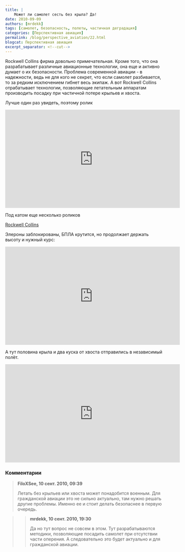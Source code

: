 ```yaml
---
title: |
    Может ли самолет сесть без крыла? Да!
date: 2010-09-09
authors: [mrdekk]
tags: [самолет, безопасность, полеты, частичная деградация]
categories: [Перспективная авиация]
permalink: /blog/perspective_aviation/22.html
blogcat: Перспективная авиация
excerpt_separator: <!--cut-->
---
```


Rockwell Collins фирма довольно примечательная. Кроме того, что она разрабатывает различные авиационные технологии, она еще и активно думает о их безопасности. Проблема современной авиации - в надежности, ведь не для кого не секрет, что если самолет разбивается, то за редким исключением гибнет весь экипаж. А вот Rockwell Collins отрабатывает технологии, позволяющие летательным аппаратам производить посадку при частичной потере крыльев и хвоста.

Лучше один раз увидеть, поэтому ролик

<iframe width="560" height="315" src="https://www.youtube.com/embed/xN9f9ycWkOY" title="YouTube video player" frameborder="0" allow="accelerometer; autoplay; clipboard-write; encrypted-media; gyroscope; picture-in-picture; web-share" allowfullscreen></iframe>

Под катом еще несколько роликов


<!--cut-->

[Rockwell Collins](http://trendclub.ru/redirect?url=http%3A%2F%2Fwww.rockwellcollins.com%2F)


Элероны заблокированы, БПЛА крутится, но продолжает держать высоту и нужный курс:

<iframe width="560" height="315" src="https://www.youtube.com/embed/yaUoZsS5roI" title="YouTube video player" frameborder="0" allow="accelerometer; autoplay; clipboard-write; encrypted-media; gyroscope; picture-in-picture; web-share" allowfullscreen></iframe>

А тут половина крыла и два куска от хвоста отправились в независимый полёт.

<iframe width="560" height="315" src="https://www.youtube.com/embed/PTMpq_8SSCI" title="YouTube video player" frameborder="0" allow="accelerometer; autoplay; clipboard-write; encrypted-media; gyroscope; picture-in-picture; web-share" allowfullscreen></iframe>

### Комментарии

>**FiloXSee, 10 сент. 2010, 09:39**
>
>Летать без крыльев или хвоста может понадобится военным. Для гражданской авиации это не сильно актуально, там нужно решать другие проблемы. Именно ее и стоит делать безопаснее в первую очередь.

>>**mrdekk, 10 сент. 2010, 19:30**
>>
>>Да но тут вопрос не совсем в этом. Тут разрабатываются методики, позволяющие посадить самолет при отсутствии части оперения. А следовательно это будет актуально и для гражданской авиации.
